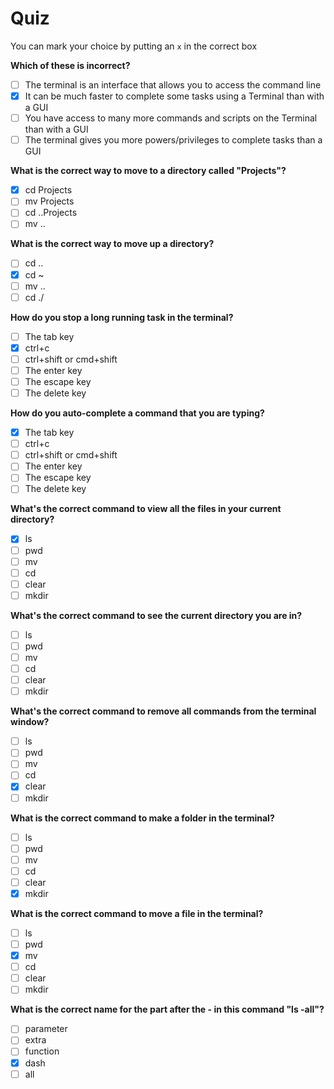 # Quiz

You can mark your choice by putting an `x` in the correct box

**Which of these is incorrect?**

- [ ] The terminal is an interface that allows you to access the command line
- [X] It can be much faster to complete some tasks using a Terminal than with a GUI
- [ ] You have access to many more commands and scripts on the Terminal than with a GUI
- [ ] The terminal gives you more powers/privileges to complete tasks than a GUI

**What is the correct way to move to a directory called "Projects"?**

- [X] cd Projects
- [ ] mv Projects
- [ ] cd ..Projects
- [ ] mv ..

**What is the correct way to move up a directory?**

- [ ] cd ..
- [X] cd ~
- [ ] mv ..
- [ ] cd ./

**How do you stop a long running task in the terminal?**

- [ ] The tab key
- [X] ctrl+c
- [ ] ctrl+shift or cmd+shift
- [ ] The enter key
- [ ] The escape key
- [ ] The delete key

**How do you auto-complete a command that you are typing?**

- [X] The tab key
- [ ] ctrl+c
- [ ] ctrl+shift or cmd+shift
- [ ] The enter key
- [ ] The escape key
- [ ] The delete key

**What's the correct command to view all the files in your current directory?**

- [X] ls
- [ ] pwd
- [ ] mv
- [ ] cd
- [ ] clear
- [ ] mkdir

**What's the correct command to see the current directory you are in?**

- [ ] ls
- [ ] pwd
- [ ] mv
- [ ] cd
- [ ] clear
- [ ] mkdir

**What's the correct command to remove all commands from the terminal window?**

- [ ] ls
- [ ] pwd
- [ ] mv
- [ ] cd
- [X] clear
- [ ] mkdir

**What is the correct command to make a folder in the terminal?**

- [ ] ls
- [ ] pwd
- [ ] mv
- [ ] cd
- [ ] clear
- [X] mkdir

**What is the correct command to move a file in the terminal?**

- [ ] ls
- [ ] pwd
- [X] mv
- [ ] cd
- [ ] clear
- [ ] mkdir

**What is the correct name for the part after the - in this command "ls -all"?**

- [ ] parameter
- [ ] extra
- [ ] function
- [X] dash
- [ ] all
